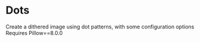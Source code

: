 # Dots

Create a dithered image using dot patterns, with some configuration options
Requires Pillow==8.0.0
